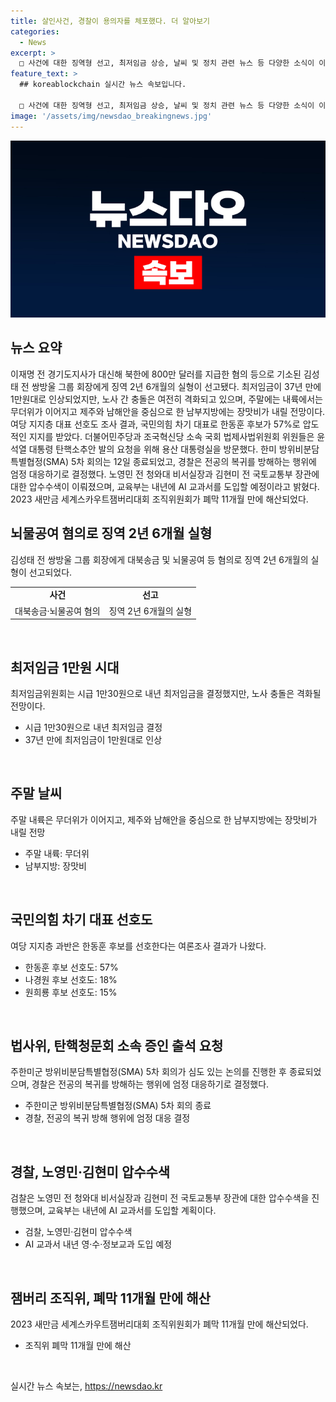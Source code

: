 ```yaml
---
title: 살인사건, 경찰이 용의자를 체포했다. 더 알아보기
categories:
  - News
excerpt: >
  □ 사건에 대한 징역형 선고, 최저임금 상승, 날씨 및 정치 관련 뉴스 등 다양한 소식이 이어졌습니다. 경제, 사회, 정치, 기후 등 다양한 분야에서 벌어진 이야기들을 요약했습니다. 부족함 없는 궁금증 해소를 위해 자세한 내용을 클릭해보세요. (150자)
feature_text: >
  ## koreablockchain 실시간 뉴스 속보입니다.

  □ 사건에 대한 징역형 선고, 최저임금 상승, 날씨 및 정치 관련 뉴스 등 다양한 소식이 이어졌습니다. 경제, 사회, 정치, 기후 등 다양한 분야에서 벌어진 이야기들을 요약했습니다. 부족함 없는 궁금증 해소를 위해 자세한 내용을 클릭해보세요. (150자)
image: '/assets/img/newsdao_breakingnews.jpg'
---
```


<p><img src="/assets/img/newsdao_breakingnews.jpg" alt="koreablockchain 속보" /></p>

<h2 data-ke-size="size26">뉴스 요약</h2>

<p data-ke-size="size16">이재명 전 경기도지사가 대신해 북한에 800만 달러를 지급한 혐의 등으로 기소된 김성태 전 쌍방울 그룹 회장에게 징역 2년 6개월의 실형이 선고됐다. 최저임금이 37년 만에 1만원대로 인상되었지만, 노사 간 충돌은 여전히 격화되고 있으며, 주말에는 내륙에서는 무더위가 이어지고 제주와 남해안을 중심으로 한 남부지방에는 장맛비가 내릴 전망이다. 여당 지지층 대표 선호도 조사 결과, 국민의힘 차기 대표로 한동훈 후보가 57%로 압도적인 지지를 받았다. 더불어민주당과 조국혁신당 소속 국회 법제사법위원회 위원들은 윤석열 대통령 탄핵소추안 발의 요청을 위해 용산 대통령실을 방문했다. 한미 방위비분담특별협정(SMA) 5차 회의는 12일 종료되었고, 경찰은 전공의 복귀를 방해하는 행위에 엄정 대응하기로 결정했다. 노영민 전 청와대 비서실장과 김현미 전 국토교통부 장관에 대한 압수수색이 이뤄졌으며, 교육부는 내년에 AI 교과서를 도입할 예정이라고 밝혔다. 2023 새만금 세계스카우트잼버리대회 조직위원회가 폐막 11개월 만에 해산되었다.</p>

<h2 data-ke-size="size26">뇌물공여 혐의로 징역 2년 6개월 실형</h2>

<p data-ke-size="size16">김성태 전 쌍방울 그룹 회장에게 대북송금 및 뇌물공여 등 혐의로 징역 2년 6개월의 실형이 선고되었다.</p>

<table>
  <tr>
    <td style="text-align: center; height: 17px;"><b>사건</b></td>
    <td style="text-align: center; height: 17px;"><b>선고</b></td>
  </tr>
  <tr>
    <td style="text-align: center; height: 17px;">대북송금·뇌물공여 혐의</td>
    <td style="text-align: center; height: 17px;">징역 2년 6개월의 실형</td>
  </tr>
</table>

<p data-ke-size="size16">&nbsp;</p>

<h2 data-ke-size="size26">최저임금 1만원 시대</h2>

<p data-ke-size="size16">최저임금위원회는 시급 1만30원으로 내년 최저임금을 결정했지만, 노사 충돌은 격화될 전망이다.</p>

<ul>
  <li>시급 1만30원으로 내년 최저임금 결정</li>
  <li>37년 만에 최저임금이 1만원대로 인상</li>
</ul>

<p data-ke-size="size16">&nbsp;</p>

<h2 data-ke-size="size26">주말 날씨</h2>

<p data-ke-size="size16">주말 내륙은 무더위가 이어지고, 제주와 남해안을 중심으로 한 남부지방에는 장맛비가 내릴 전망</p>

<ul>
  <li>주말 내륙: 무더위</li>
  <li>남부지방: 장맛비</li>
</ul>

<p data-ke-size="size16">&nbsp;</p>

<h2 data-ke-size="size26">국민의힘 차기 대표 선호도</h2>

<p data-ke-size="size16">여당 지지층 과반은 한동훈 후보를 선호한다는 여론조사 결과가 나왔다.</p>

<ul>
  <li>한동훈 후보 선호도: 57%</li>
  <li>나경원 후보 선호도: 18%</li>
  <li>원희룡 후보 선호도: 15%</li>
</ul>

<p data-ke-size="size16">&nbsp;</p>

<h2 data-ke-size="size26">법사위, 탄핵청문회 소속 증인 출석 요청</h2>

<p data-ke-size="size16">주한미군 방위비분담특별협정(SMA) 5차 회의가 심도 있는 논의를 진행한 후 종료되었으며, 경찰은 전공의 복귀를 방해하는 행위에 엄정 대응하기로 결정했다.</p>

<ul>
  <li>주한미군 방위비분담특별협정(SMA) 5차 회의 종료</li>
  <li>경찰, 전공의 복귀 방해 행위에 엄정 대응 결정</li>
</ul>

<p data-ke-size="size16">&nbsp;</p>

<h2 data-ke-size="size26">경찰, 노영민·김현미 압수수색</h2>

<p data-ke-size="size16">검찰은 노영민 전 청와대 비서실장과 김현미 전 국토교통부 장관에 대한 압수수색을 진행했으며, 교육부는 내년에 AI 교과서를 도입할 계획이다.</p>

<ul>
  <li>검찰, 노영민·김현미 압수수색</li>
  <li>AI 교과서 내년 영·수·정보교과 도입 예정</li>
</ul>

<p data-ke-size="size16">&nbsp;</p>

<h2 data-ke-size="size26">잼버리 조직위, 폐막 11개월 만에 해산</h2>

<p data-ke-size="size16">2023 새만금 세계스카우트잼버리대회 조직위원회가 폐막 11개월 만에 해산되었다.</p>

<ul>
  <li>조직위 폐막 11개월 만에 해산</li>
</ul>

<p data-ke-size="size16">&nbsp;</p>
실시간 뉴스 속보는, <a href="https://newsdao.kr" rel="dofollow">https://newsdao.kr</a>


